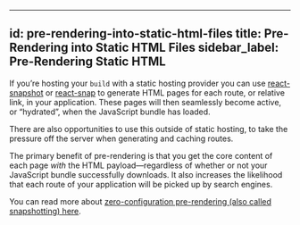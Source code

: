  ---
id: pre-rendering-into-static-html-files
title: Pre-Rendering into Static HTML Files
sidebar_label: Pre-Rendering Static HTML
---

If you’re hosting your `build` with a static hosting provider you can use [react-snapshot](https://www.npmjs.com/package/react-snapshot) or [react-snap](https://www.npmjs.com/package/react-snap) to generate HTML pages for each route, or relative link, in your application. These pages will then seamlessly become active, or “hydrated”, when the JavaScript bundle has loaded.

There are also opportunities to use this outside of static hosting, to take the pressure off the server when generating and caching routes.

The primary benefit of pre-rendering is that you get the core content of each page _with_ the HTML payload—regardless of whether or not your JavaScript bundle successfully downloads. It also increases the likelihood that each route of your application will be picked up by search engines.

You can read more about [zero-configuration pre-rendering (also called snapshotting) here](https://medium.com/superhighfives/an-almost-static-stack-6df0a2791319).
